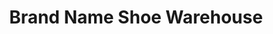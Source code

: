 ---
title: "Brand Name Shoe Warehouse"
url: /niagara-falls/brand-name-shoe-warehouse/
shop: shoes
---
